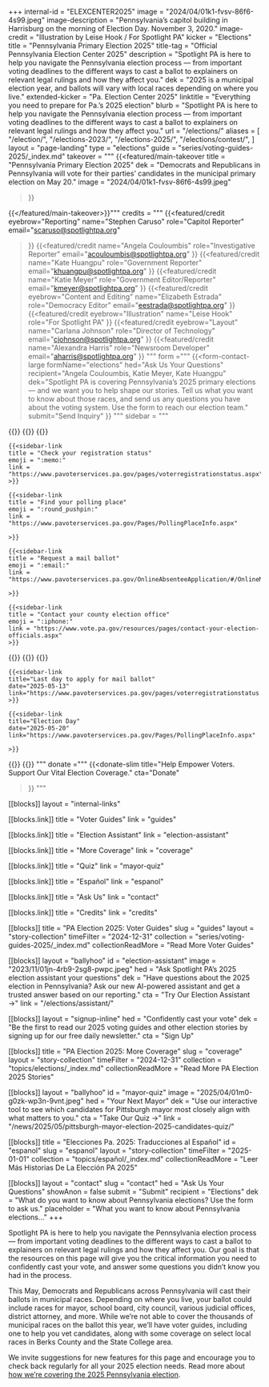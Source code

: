 +++
internal-id = "ELEXCENTER2025"
image = "2024/04/01k1-fvsv-86f6-4s99.jpeg"
image-description = "Pennsylvania’s capitol building in Harrisburg on the morning of Election Day. November 3, 2020."
image-credit = "Illustration by Leise Hook / For Spotlight PA"
kicker = "Elections"
title = "Pennsylvania Primary Election 2025"
title-tag = "Official Pennsylvania Election Center 2025"
description = "Spotlight PA is here to help you navigate the Pennsylvania election process — from important voting deadlines to the different ways to cast a ballot to explainers on relevant legal rulings and how they affect you."
dek = "2025 is a municipal election year, and ballots will vary with local races depending on where you live."
extended-kicker = "Pa. Election Center 2025"
linktitle = "Everything you need to prepare for Pa.’s 2025 election"
blurb = "Spotlight PA is here to help you navigate the Pennsylvania election process — from important voting deadlines to the different ways to cast a ballot to explainers on relevant legal rulings and how they affect you."
url = "/elections/"
aliases = [
    "/election/",
    "/elections-2023/",
    "/elections-2025/",
    "/elections/contest/",
]
layout = "page-landing"
type = "elections"
guide = "series/voting-guides-2025/_index.md"
takeover = """
{{<featured/main-takeover
  title = "Pennsylvania Primary Election 2025"
  dek = "Democrats and Republicans in Pennsylvania will vote for their parties’ candidates in the municipal primary election on May 20."
  image = "2024/04/01k1-fvsv-86f6-4s99.jpeg"
>}}

{{</featured/main-takeover>}}"""
credits = """
{{<featured/credit
    eyebrow="Reporting"
    name="Stephen Caruso"
    role="Capitol Reporter"
    email="scaruso@spotlightpa.org"
>}}
{{<featured/credit
    name="Angela Couloumbis"
    role="Investigative Reporter"
    email="acouloumbis@spotlightpa.org"
>}}
{{<featured/credit
    name="Kate Huangpu"
    role="Government Reporter"
    email="khuangpu@spotlightpa.org"
>}}
{{<featured/credit
    name="Katie Meyer"
    role="Government Editor/Reporter"
    email="kmeyer@spotlightpa.org"
>}}
{{<featured/credit
    eyebrow="Content and Editing"
    name="Elizabeth Estrada"
    role="Democracy Editor"
    email="eestrada@spotlightpa.org"
>}}
{{<featured/credit
    eyebrow="Illustration"
    name="Leise Hook"
    role="For Spotlight PA"
>}}
{{<featured/credit
    eyebrow="Layout"
    name="Carlana Johnson"
    role="Director of Technology"
    email="cjohnson@spotlightpa.org"
>}}
{{<featured/credit
    name="Alexandra Harris"
    role="Newsroom Developer"
    email="aharris@spotlightpa.org"
>}}
"""
form ="""
{{<form-contact-large
  formName="elections"
  hed="Ask Us Your Questions"
  recipient="Angela Couloumbis, Katie Meyer, Kate Huangpu"
  dek="Spotlight PA is covering Pennsylvania’s 2025 primary elections — and we want you to help shape our stories. Tell us what you want to know about those races, and send us any questions you have about the voting system. Use the form to reach our election team."
  submit="Send Inquiry"
>}}
"""
sidebar = """
<link
  rel="stylesheet"
  href="https://unpkg.com/add-to-calendar-button@1.14.6/assets/css/atcb.min.css"
/>
{{<landing-sidebar>}}
  {{<sidebar-links hed="State Election Resources">}}
    {{<sidebar-link
    title = "Register to vote"
    emoji = ":ballot_box_with_ballot:"
    link = "https://www.pavoterservices.pa.gov/pages/VoterRegistrationApplication.aspx"
    >}}

    {{<sidebar-link
    title = "Check your registration status"
    emoji = ":memo:"
    link = "https://www.pavoterservices.pa.gov/pages/voterregistrationstatus.aspx"
    >}}

    {{<sidebar-link
    title = "Find your polling place"
    emoji = ":round_pushpin:"
    link = "https://www.pavoterservices.pa.gov/Pages/PollingPlaceInfo.aspx"

    >}}

    {{<sidebar-link
    title = "Request a mail ballot"
    emoji = ":email:"
    link = "https://www.pavoterservices.pa.gov/OnlineAbsenteeApplication/#/OnlineMailInBegin"

    >}}

    {{<sidebar-link
    title = "Contact your county election office"
    emoji = ":iphone:"
    link = "https://www.vote.pa.gov/resources/pages/contact-your-election-officials.aspx"
    >}}
  {{</sidebar-links>}}
  {{<sidebar-links hed="Key Dates" event="true">}}
    {{<sidebar-link
    title="Last day to register to vote"
    date="2025-05-05"
    link="https://www.pavoterservices.pa.gov/pages/VoterRegistrationApplication.aspx"
    >}}

    {{<sidebar-link
    title="Last day to apply for mail ballot"
    date="2025-05-13"
    link="https://www.pavoterservices.pa.gov/pages/voterregistrationstatus.aspx"
    >}}

    {{<sidebar-link
    title="Election Day"
    date="2025-05-20"
    link="https://www.pavoterservices.pa.gov/Pages/PollingPlaceInfo.aspx"

    >}}
  {{</sidebar-links>}}
{{</landing-sidebar>}}
"""
donate ="""
{{<donate-slim
    title="Help Empower Voters. Support Our Vital Election Coverage."
    cta="Donate"
>}}
"""

[[blocks]]
layout = "internal-links"

[[blocks.link]]
title = "Voter Guides"
link = "guides"

[[blocks.link]]
title = "Election Assistant"
link = "election-assistant"

[[blocks.link]]
title = "More Coverage"
link = "coverage"

[[blocks.link]]
title = "Quiz"
link = "mayor-quiz"

[[blocks.link]]
title = "Español"
link = "espanol"

[[blocks.link]]
title = "Ask Us"
link = "contact"

[[blocks.link]]
title = "Credits"
link = "credits"

[[blocks]]
title = "PA Election 2025: Voter Guides"
slug = "guides"
layout = "story-collection"
timeFilter = "2024-12-31"
collection = "series/voting-guides-2025/_index.md"
collectionReadMore = "Read More Voter Guides"

[[blocks]]
layout = "ballyhoo"
id = "election-assistant"
image = "2023/11/01jn-4rb9-2sg8-pwpc.jpeg"
hed = "Ask Spotlight PA’s 2025 election assistant your questions"
dek = "Have questions about the 2025 election in Pennsylvania? Ask our new AI-powered assistant and get a trusted answer based on our reporting."
cta = "Try Our Election Assistant →"
link = "/elections/assistant/"

[[blocks]]
layout = "signup-inline"
hed = "Confidently cast your vote"
dek = "Be the first to read our 2025 voting guides and other election stories by signing up for our free daily newsletter."
cta = "Sign Up"

[[blocks]]
title = "PA Election 2025: More Coverage"
slug = "coverage"
layout = "story-collection"
timeFilter = "2024-12-31"
collection = "topics/elections/_index.md"
collectionReadMore = "Read More PA Election 2025 Stories"

[[blocks]]
layout = "ballyhoo"
id = "mayor-quiz"
image = "2025/04/01m0-g0zk-wp3n-9vnt.jpeg"
hed = "Your Next Mayor"
dek = "Use our interactive tool to see which candidates for Pittsburgh mayor most closely align with what matters to you."
cta = "Take Our Quiz →"
link = "/news/2025/05/pittsburgh-mayor-election-2025-candidates-quiz/"

[[blocks]]
title = "Elecciones Pa. 2025: Traducciones al Español"
id = "espanol"
slug = "espanol"
layout = "story-collection"
timeFilter = "2025-01-01"
collection = "topics/español/_index.md"
collectionReadMore = "Leer Más Historias De La Elección PA 2025"

[[blocks]]
layout = "contact"
slug = "contact"
hed = "Ask Us Your Questions"
showAnon = false
submit = "Submit"
recipient = "Elections"
dek = "What do you want to know about Pennsylvania elections? Use the form to ask us."
placeholder = "What you want to know about Pennsylvania elections…"
+++


Spotlight PA is here to help you navigate the Pennsylvania election process — from important voting deadlines to the different ways to cast a ballot to explainers on relevant legal rulings and how they affect you. Our goal is that the resources on this page will give you the critical information you need to confidently cast your vote, and answer some questions you didn’t know you had in the process.

This May, Democrats and Republicans across Pennsylvania will cast their ballots in municipal races. Depending on where you live, your ballot could include races for mayor, school board, city council, various judicial offices, district attorney, and more. While we’re not able to cover the thousands of municipal races on the ballot this year, we’ll have voter guides, including one to help you vet candidates, along with some coverage on select local races in Berks County and the State College area. 

We invite suggestions for new features for this page and encourage you to check back regularly for all your 2025 election needs. Read more about [how we’re covering the 2025 Pennsylvania election](https://www.spotlightpa.org/news/2025/04/pennsylvania-2025-primary-election-coverage-municipal/).



